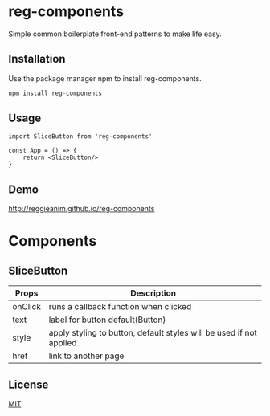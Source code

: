 # reg-components

Simple common boilerplate front-end patterns to make life easy.

## Installation

Use the package manager npm to install reg-components.

```js
npm install reg-components
```
## Usage

```JSX
import SliceButton from 'reg-components'

const App = () => {
    return <SliceButton/>
}
```

## Demo
 http://reggieanim.github.io/reg-components

# Components

## SliceButton

Props | Description
------------- | -------------
onClick  | runs a callback function when clicked
text  | label for button default(Button)
style  | apply styling to button, default styles will be used if not applied
href  | link to another page

## License
[MIT](https://choosealicense.com/licenses/mit/)